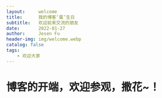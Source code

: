 ```yaml
---
layout:     welcome
title:      我的博客‘蛋’生日
subtitle:   欢迎前来交流的朋友
date:       2022-01-27
author:     Jesen Fu
header-img: img/welcome.webp
catalog: false
tags:
    - 欢迎大家
---
```


# 博客的开端，欢迎参观，撒花~！
